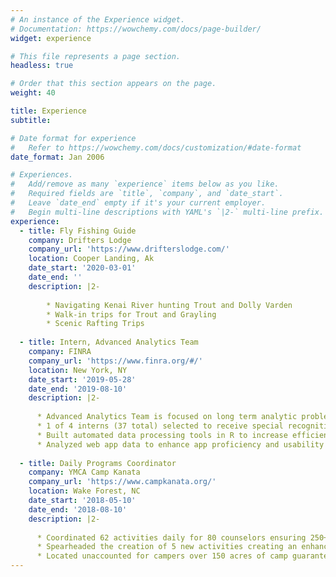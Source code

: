```yaml
---
# An instance of the Experience widget.
# Documentation: https://wowchemy.com/docs/page-builder/
widget: experience

# This file represents a page section.
headless: true

# Order that this section appears on the page.
weight: 40

title: Experience
subtitle:

# Date format for experience
#   Refer to https://wowchemy.com/docs/customization/#date-format
date_format: Jan 2006

# Experiences.
#   Add/remove as many `experience` items below as you like.
#   Required fields are `title`, `company`, and `date_start`.
#   Leave `date_end` empty if it's your current employer.
#   Begin multi-line descriptions with YAML's `|2-` multi-line prefix.
experience:
  - title: Fly Fishing Guide
    company: Drifters Lodge
    company_url: 'https://www.drifterslodge.com/'
    location: Cooper Landing, Ak
    date_start: '2020-03-01'
    date_end: ''
    description: |2-
        
        * Navigating Kenai River hunting Trout and Dolly Varden
        * Walk-in trips for Trout and Grayling
        * Scenic Rafting Trips
        
  - title: Intern, Advanced Analytics Team
    company: FINRA
    company_url: 'https://www.finra.org/#/'
    location: New York, NY
    date_start: '2019-05-28'
    date_end: '2019-08-10'
    description: |2-
      
      * Advanced Analytics Team is focused on long term analytic problem solving to support market regulation and member supervision
      * 1 of 4 interns (37 total) selected to receive special recognition for hard work and contribution
      * Built automated data processing tools in R to increase efficiency and ensure precise results
      * Analyzed web app data to enhance app proficiency and usability assuring beneficial experience for users 
      
  - title: Daily Programs Coordinator
    company: YMCA Camp Kanata
    company_url: 'https://www.campkanata.org/'
    location: Wake Forest, NC
    date_start: '2018-05-10'
    date_end: '2018-08-10'
    description: |2-
      
      * Coordinated 62 activities daily for 80 counselors ensuring 250+ campers learn diverse sets of skills ranging from archery and hiking to kayaking and swimming
      * Spearheaded the creation of 5 new activities creating an enhanced camp curriculum to better meet needs
      * Located unaccounted for campers over 150 acres of camp guaranteeing camper safety
---
```

